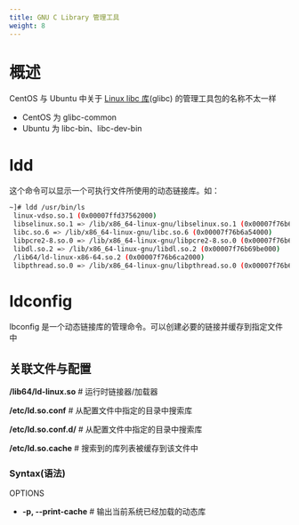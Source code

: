 ```yaml
---
title: GNU C Library 管理工具
weight: 8
---
```


# 概述

CentOS 与 Ubuntu 中关于 [Linux libc 库](/docs/1.操作系统/Linux%20源码解析/Linux%20libc%20库.md)(glibc) 的管理工具包的名称不太一样

- CentOS 为 glibc-common
- Ubuntu 为 libc-bin、libc-dev-bin

# ldd

这个命令可以显示一个可执行文件所使用的动态链接库。如：

```bash
~]# ldd /usr/bin/ls
 linux-vdso.so.1 (0x00007ffd37562000)
 libselinux.so.1 => /lib/x86_64-linux-gnu/libselinux.so.1 (0x00007f76b6c46000)
 libc.so.6 => /lib/x86_64-linux-gnu/libc.so.6 (0x00007f76b6a54000)
 libpcre2-8.so.0 => /lib/x86_64-linux-gnu/libpcre2-8.so.0 (0x00007f76b69c4000)
 libdl.so.2 => /lib/x86_64-linux-gnu/libdl.so.2 (0x00007f76b69be000)
 /lib64/ld-linux-x86-64.so.2 (0x00007f76b6ca2000)
 libpthread.so.0 => /lib/x86_64-linux-gnu/libpthread.so.0 (0x00007f76b699b000)
```

# ldconfig

lbconfig 是一个动态链接库的管理命令。可以创建必要的链接并缓存到指定文件中

## 关联文件与配置

**/lib64/ld-linux.so** # 运行时链接器/加载器

**/etc/ld.so.conf** # 从配置文件中指定的目录中搜索库

**/etc/ld.so.conf.d/** # 从配置文件中指定的目录中搜索库

**/etc/ld.so.cache** # 搜索到的库列表被缓存到该文件中

### Syntax(语法)

OPTIONS

- **-p, --print-cache** # 输出当前系统已经加载的动态库

